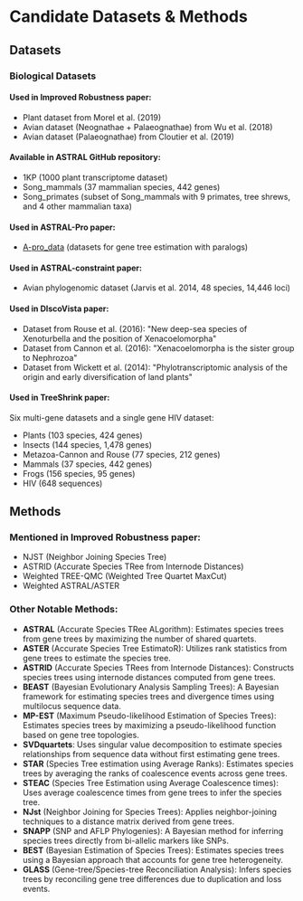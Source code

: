 # Candidate Datasets & Methods

## Datasets

### Biological Datasets

#### Used in Improved Robustness paper:
- Plant dataset from Morel et al. (2019)
- Avian dataset (Neognathae + Palaeognathae) from Wu et al. (2018)
- Avian dataset (Palaeognathae) from Cloutier et al. (2019)

#### Available in ASTRAL GitHub repository:
- 1KP (1000 plant transcriptome dataset)
- Song_mammals (37 mammalian species, 442 genes)
- Song_primates (subset of Song_mammals with 9 primates, tree shrews, and 4 other mammalian taxa)

#### Used in ASTRAL-Pro paper:
- [A-pro_data](https://github.com/chaoszhang/A-pro_data) (datasets for gene tree estimation with paralogs)

#### Used in ASTRAL-constraint paper:
- Avian phylogenomic dataset (Jarvis et al. 2014, 48 species, 14,446 loci)

#### Used in DIscoVista paper:
- Dataset from Rouse et al. (2016): "New deep-sea species of Xenoturbella and the position of Xenacoelomorpha"
- Dataset from Cannon et al. (2016): "Xenacoelomorpha is the sister group to Nephrozoa"
- Dataset from Wickett et al. (2014): "Phylotranscriptomic analysis of the origin and early diversification of land plants"

#### Used in TreeShrink paper:
Six multi-gene datasets and a single gene HIV dataset:
- Plants (103 species, 424 genes)
- Insects (144 species, 1,478 genes)
- Metazoa-Cannon and Rouse (77 species, 212 genes)
- Mammals (37 species, 442 genes)
- Frogs (156 species, 95 genes)
- HIV (648 sequences)

## Methods

### Mentioned in Improved Robustness paper:
- NJST (Neighbor Joining Species Tree)
- ASTRID (Accurate Species TRee from Internode Distances)
- Weighted TREE-QMC (Weighted Tree Quartet MaxCut)
- Weighted ASTRAL/ASTER

### Other Notable Methods:
- **ASTRAL** (Accurate Species TRee ALgorithm): Estimates species trees from gene trees by maximizing the number of shared quartets.
- **ASTER** (Accurate Species Tree EstimatoR): Utilizes rank statistics from gene trees to estimate the species tree.
- **ASTRID** (Accurate Species TRees from Internode Distances): Constructs species trees using internode distances computed from gene trees.
- **BEAST** (Bayesian Evolutionary Analysis Sampling Trees): A Bayesian framework for estimating species trees and divergence times using multilocus sequence data.
- **MP-EST** (Maximum Pseudo-likelihood Estimation of Species Trees): Estimates species trees by maximizing a pseudo-likelihood function based on gene tree topologies.
- **SVDquartets**: Uses singular value decomposition to estimate species relationships from sequence data without first estimating gene trees.
- **STAR** (Species Tree estimation using Average Ranks): Estimates species trees by averaging the ranks of coalescence events across gene trees.
- **STEAC** (Species Tree Estimation using Average Coalescence times): Uses average coalescence times from gene trees to infer the species tree.
- **NJst** (Neighbor Joining for Species Trees): Applies neighbor-joining techniques to a distance matrix derived from gene trees.
- **SNAPP** (SNP and AFLP Phylogenies): A Bayesian method for inferring species trees directly from bi-allelic markers like SNPs.
- **BEST** (Bayesian Estimation of Species Trees): Estimates species trees using a Bayesian approach that accounts for gene tree heterogeneity.
- **GLASS** (Gene-tree/Species-tree Reconciliation Analysis): Infers species trees by reconciling gene tree differences due to duplication and loss events.
